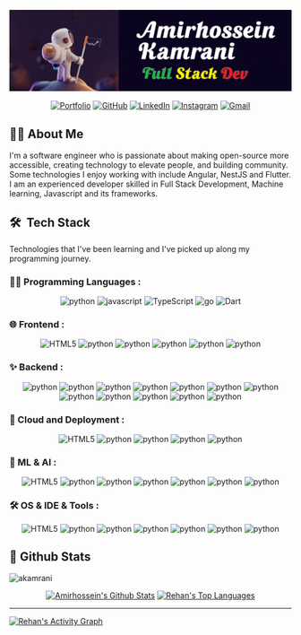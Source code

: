 
<a href="https://www.aKamrani.ir" target="_blank"><img src="./Profile-Banner.png"></a>

<p align="center">
    <a href="https://www.aKamrani.com"><img src="https://img.icons8.com/bubbles/50/000000/link.png" alt="Portfolio"/></a>
	<a href="https://github.com/aKamrani"><img src="https://img.icons8.com/bubbles/50/000000/github.png" alt="GitHub"/></a>
	<a href="https://www.linkedin.com/in/akamrani/"><img src="https://img.icons8.com/bubbles/50/000000/linkedin.png" alt="LinkedIn"/></a>
    <a href="https://www.instagram.com/githubtrending/"><img src="https://img.icons8.com/bubbles/50/000000/instagram.png" alt="Instagram"/></a>
	<a href="mailto:ceit.engineer@gmail.com"><img src="https://img.icons8.com/bubbles/50/000000/gmail.png" alt="Gmail"/></a>
</p>

## 👨‍💻 About Me

I'm a software engineer who is passionate about making open-source more accessible, creating technology to elevate people, and building community. Some technologies I enjoy working with include Angular, NestJS and Flutter. I am an experienced developer skilled in Full Stack Development, Machine learning, Javascript and its frameworks.

## 🛠️ &nbsp;Tech Stack

Technologies that I've been learning and I've picked up along my programming journey.

### 👨‍💻 Programming Languages :

<p align="center">
<img alt="python" src="https://img.shields.io/badge/Python%20-%2314354C.svg?logo=python&logoColor=white">
<img alt="javascript" src="https://img.shields.io/badge/JavaScript%20-%23F7DF1E.svg?logo=javascript&logoColor=black">
<img alt="TypeScript" src="https://img.shields.io/badge/TypeScript%20-%238BB904.svg?logo=TypeScript&logoColor=white">
<img alt="go" src="https://img.shields.io/badge/go%20-%2300ACD7.svg?logo=go&logoColor=white">
<img alt="Dart" height="" src="https://img.shields.io/badge/Dart%20-%23025596.svg?logo=Dart&logoColor=white">
</P>

### 🌐 Frontend :

<p align="center">
<img alt="HTML5" src="https://img.shields.io/badge/HTML5%20-%23E34F26.svg?logo=html5&logoColor=white">
<img alt="python" src="https://img.shields.io/badge/CSS%20-%231572B6.svg?logo=css3">
<img alt="python" src="https://img.shields.io/badge/Angular-BD002E?logo=Angular">
<img alt="python" src="https://img.shields.io/badge/Flutter%20-%2366B1F1.svg?logo=Flutter&logoColor=white">
<img alt="python" src="https://img.shields.io/badge/Material--UI-0081CB?logo=material-ui&logoColor=white">
<img alt="python" src="https://img.shields.io/badge/Sass-CC6699?logo=sass&logoColor=white">
</P>

### ✨ Backend :

<p align="center">
<img alt="python" src="https://img.shields.io/badge/Node.js-339933?logo=nodedotjs&logoColor=white">
<img alt="python" src="https://img.shields.io/badge/NestJS-E0234E?logo=NestJS&logoColor=white">
<img alt="python" src="https://img.shields.io/badge/Express.js-000000?logo=express&logoColor=white">
<img alt="python" src="https://img.shields.io/badge/Fiber-00ACD7?logo=Go&logoColor=white">
<img alt="python" src="https://img.shields.io/badge/Fastify-04625C?logo=Fastify">
<img alt="python" src="https://img.shields.io/badge/Flask-000000?logo=Flask">
<img alt="python" src="https://img.shields.io/badge/npm-CB3837?logo=npm">
<img alt="python" src="https://img.shields.io/badge/MySQL-00000F?logo=mysql&logoColor=white">
<img alt="python" src="https://img.shields.io/badge/PostgreSQL-316192?logo=postgresql&logoColor=white">
<img alt="python" src="https://img.shields.io/badge/MongoDB-4EA94B?logo=mongodb&logoColor=white">
<img alt="python" src="https://img.shields.io/badge/firebase-ffca28?logo=firebase&logoColor=black">
<img alt="python" src="https://img.shields.io/badge/redis-%23DD0031.svg?logo=redis&logoColor=white">
</P>

### 🚀 Cloud and Deployment :

<p align="center">
<img alt="HTML5" src="https://img.shields.io/badge/Docker-2CA5E0?logo=docker&logoColor=white">
<img alt="python" src="https://img.shields.io/badge/Heroku-430098?logo=heroku&logoColor=white">
<img alt="python" src="https://img.shields.io/badge/Vercel-000000?logo=vercel&logoColor=white">
<img alt="python" src="https://img.shields.io/badge/Netlify-00C7B7?logo=netlify&logoColor=white">
<img alt="python" src="https://img.shields.io/badge/GitHub_Actions-2088FF?logo=github-actions&logoColor=white">
</P>

### 🤖 ML & AI :

<p align="center">
<img alt="HTML5" src="https://img.shields.io/badge/Numpy-777BB4?logo=numpy&logoColor=white">
<img alt="python" src="https://img.shields.io/badge/Pandas-2C2D72?logo=pandas&logoColor=white">
<img alt="python" src="https://img.shields.io/badge/Plotly-239120?logo=plotly&logoColor=white">
<img alt="python" src="https://img.shields.io/badge/scikit_learn-F7931E?logo=scikit-learn&logoColor=white">
<img alt="python" src="https://img.shields.io/badge/Keras-D00000?logo=Keras&logoColor=white">
<img alt="python" src="https://img.shields.io/badge/TensorFlow-FF6F00?logo=TensorFlow&logoColor=white">
<img alt="python" src="https://img.shields.io/badge/Streamlit-FF4B4B?logo=Streamlit&logoColor=white">
</P>

### 🛠 OS & IDE & Tools : <br />

<p align="center">
<img alt="HTML5" src="https://img.shields.io/badge/-Ubuntu-black?logo=ubuntu">
<img alt="python" src="https://img.shields.io/badge/Visual_Studio_Code-0078D4?logo=visual%20studio%20code&logoColor=white">
<img alt="python" src="https://img.shields.io/badge/Git-F05032?logo=git&logoColor=white">
<img alt="python" src="https://img.shields.io/badge/Shell_Script-121011?logo=gnu-bash&logoColor=white">
<img alt="python" src="https://img.shields.io/badge/-Markdown-05122A?style=flat&logo=markdown">
<img alt="python" src="https://img.shields.io/badge/Postman-FF6C37?logo=Postman&logoColor=white">
<img alt="python" src="https://img.shields.io/badge/Colab-F9AB00?logo=googlecolab&color=525252">
</P>

<h2>📃 Github Stats</h2>

<p align="left"> <img src="https://komarev.com/ghpvc/?username=akamrani&label=Profile%20Views%20&color=dc143c&style=plastic" alt="akamrani" /> </p>

<div>

  <div align="center">
    <a href="#"><img alt="Amirhossein's Github Stats" src="https://github-readme-stats.vercel.app/api?username=akamrani&show_icons=true&include_all_commits=true&count_private=true&theme=react&hide_border=true&bg_color=0D1117&title_color=F0DB4F&icon_color=F0DB4F" height="200"/></a>
    <a href="#"><img alt="Rehan's Top Languages" src="https://github-readme-stats.vercel.app/api/top-langs/?username=Hardly-Human&langs_count=10&layout=compact&theme=react&hide_border=true&bg_color=0D1117&title_color=F0DB4F&icon_color=F0DB4F" height="200"/></a>
    <br/>

  </div>

  <hr/>

  <div>
    <a href="#"><img alt="Rehan's Activity Graph" src="https://activity-graph.herokuapp.com/graph?username=akamrani&custom_title=Amirhossein%20Kamrani's%20Contribution%20Graph&bg_color=0D1117&color=F0DB4F&line=FFFFFF&point=F0DB4F&hide_border=true" /></a>
  <div>
</div>
